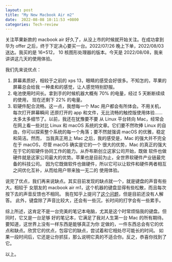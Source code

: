 ```yaml
---
layout: post
title: "My New Macbook Air m2"
date:  2022-08-08 10:11:53 +0800
categories: Tech-review
---
```


关注苹果新款的 macbook air 好久了，从没上市的时候就开始关注。在成功拿到华为 offer 
之后，终于下定决心要买一台。2022/07/26 晚上下单，2022/08/03 送达。我买的是 16+512，
10 核图形处理器的版本。今天是 2022/08/08，我来讲讲这几天的使用体验。

我们先来说优点：
1. 屏幕素质好，相较于之前的 xps 13，眼睛的感受会好很多。不知怎的，苹果的屏幕总会给我
一种柔和的感觉，让人感觉特别舒服。
2. 电池使用时间长。拿到手的时候机器大概有 70% 的电量，经过 5 天断断续续的使用，
现在还剩下 22% 的电量。
3. 软硬件配合流畅。这一点，我想每一个 Mac 用户都会有所体会。不用关机，每次打开屏幕瞬间
还原打开的 app 和文件，无比流畅的触控版使用体验……太多太多细节了。以前，我还在犹豫要不要
从 Linux 平台转向 Mac，经常会在网上看一些对比 Linux 和 macOS 系统的文章。它们要不然吹捧
 Linux 的自由，你可以探索整个系统的每一个角落；要不然就强调 macOS 的优雅，稳定和简洁。然而，
当我真正用上 Mac 之后，我的感受是，Mac 的强大并不完全在于 macOS，尽管 macOS 确实是它的一个
很大的优势，Mac 的真正的强大在于它的软硬件协同工作的能力。从乔布斯创立这家公司开始，既做
软件也做硬件就是这家公司最大的优势。苹果也是目前为止，全世界软硬件产业链最完备的科技公司。
因为它既做软件也做硬件，所以它可以让软件和硬件两者相互之间优化互补，从而给用户带来独一无二的
使用体验。

说完了优点，我们再来说缺点。其实目前发现的缺点就一个，就是键盘的声音有些大。相较于
女朋友的 macbook air m1，这个机器的键盘显得有些松散，而且每次按下去的声音反馈也不相同。
我在知乎上提问了[这个问题](https://www.zhihu.com/question/547101071)，但是目前还没有人解答。
此外，键盘除了声音比较大，还会有一些沉，长时间的打字会有一些累手。

综上所述，这肯定不是一台完美的笔记本电脑，尤其是这个时常烦恼我的键盘。但同时，它又是一台足够
好的笔记本，它满足了我对人生第一台 Mac 的所有期待。要知道，这世界上没有一样东西是能够真正为你
定做的，一件东西总会有它的优点和缺点。欣赏它的优点，包容它的缺点，尝试着和它相处尽可能长的时间。
如果一段时间后，它还是让你抓狂，那么说明它真的不适合你。反之，恭喜你找到了它。

以上。
